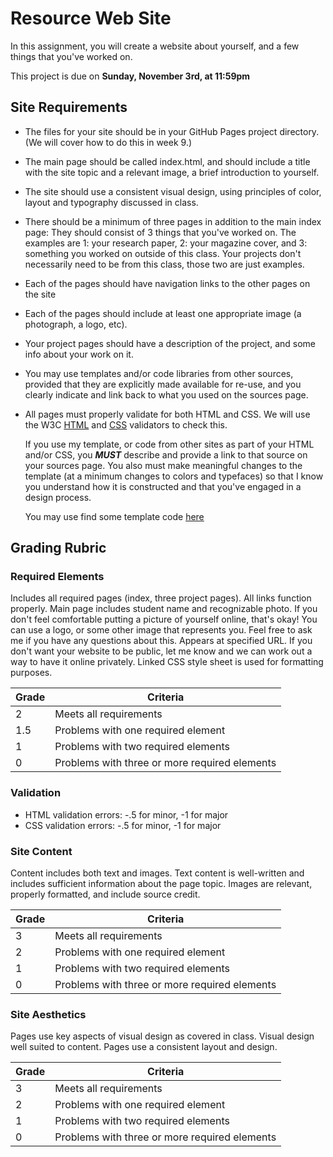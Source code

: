 # Resource Web Site

In this assignment, you will create a website about yourself, and a few things that you've worked on.

This project is due on **Sunday, November 3rd, at 11:59pm**

## Site Requirements

-   The files for your site should be in your GitHub Pages project directory. (We will cover how to do this in week 9.)
-   The main page should be called index.html, and should include a title with the site topic and a relevant image, a brief introduction to yourself.
-   The site should use a consistent visual design, using principles of color, layout and typography discussed in class.
-   There should be a minimum of three pages in addition to the main index page: They should consist of 3 things that you've worked on. The examples are 1: your research paper, 2: your magazine cover, and 3: something you worked on outside of this class. Your projects don't necessarily need to be from this class, those two are just examples.
-   Each of the pages should have navigation links to the other pages on the site
-   Each of the pages should include at least one appropriate image (a photograph, a logo, etc).
-   Your project pages should have a description of the project, and some info about your work on it.
-   You may use templates and/or code libraries from other sources, provided that they are explicitly made available for re-use, and you clearly indicate and link back to what you used on the sources page.
-   All pages must properly validate for both HTML and CSS. We will use the W3C [HTML](https://validator.w3.org) and [CSS](http://jigsaw.w3.org/css-validator/) validators to check this.

    If you use my template, or code from other sites as part of your HTML and/or CSS, you _**MUST**_ describe and provide a link to that source on your sources page. You also must make meaningful changes to the template (at a minimum changes to colors and typefaces) so that I know you understand how it is constructed and that you've engaged in a design process.

    You may use find some template code [here](web-project-template)

## Grading Rubric

### Required Elements

Includes all required pages (index, three project pages). All links function properly. Main page includes student name and recognizable photo. If you don't feel comfortable putting a picture of yourself online, that's okay! You can use a logo, or some other image that represents you. Feel free to ask me if you have any questions about this. Appears at specified URL. If you don't want your website to be public, let me know and we can work out a way to have it online privately. Linked CSS style sheet is used for formatting purposes.

| Grade | Criteria                                      |
| ----- | --------------------------------------------- |
| 2     | Meets all requirements                        |
| 1.5   | Problems with one required element            |
| 1     | Problems with two required elements           |
| 0     | Problems with three or more required elements |

### Validation

-   HTML validation errors: -.5 for minor, -1 for major
-   CSS validation errors: -.5 for minor, -1 for major

### Site Content

Content includes both text and images. Text content is well-written and includes sufficient information about the page topic. Images are relevant, properly formatted, and include source credit.

| Grade | Criteria                                      |
| ----- | --------------------------------------------- |
| 3     | Meets all requirements                        |
| 2     | Problems with one required element            |
| 1     | Problems with two required elements           |
| 0     | Problems with three or more required elements |

### Site Aesthetics

Pages use key aspects of visual design as covered in class. Visual design well suited to content. Pages use a consistent layout and design.

| Grade | Criteria                                      |
| ----- | --------------------------------------------- |
| 3     | Meets all requirements                        |
| 2     | Problems with one required element            |
| 1     | Problems with two required elements           |
| 0     | Problems with three or more required elements |
